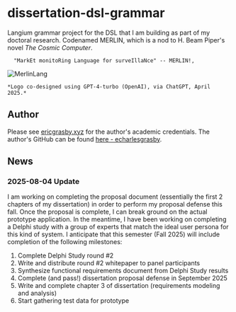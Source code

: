 # dissertation-dsl-grammar

Langium grammar project for the DSL that I am building as part of my doctoral research. Codenamed MERLIN, which is a nod to H. Beam Piper's novel *The Cosmic Computer*.

```
  "MarkEt monitoRing Language for surveIllaNce" -- MERLIN!, 
```

![MerlinLang]("https://raw.githubusercontent.com/echarlesgrasby/dissertation-dsl-grammar/refs/heads/master/assets/merlin.png")

```
*Logo co-designed using GPT-4-turbo (OpenAI), via ChatGPT, April 2025.*
```
## Author

Please see [ericgrasby.xyz](https://ericgrasby.xyz/academic) for the author's academic credentials. The author's GitHub can be found [here - echarlesgrasby](https://github.com/echarlesgrasby).

## News

### 2025-08-04 Update

I am working on completing the proposal document (essentially the first 2 chapters of my dissertation) in order to perform my proposal defense this fall. Once the proposal is complete, I can break ground on the actual prototype application. 
In the meantime, I have been working on completing a Delphi study with a group of experts that match the ideal user persona for this kind of system. I anticipate that this semester (Fall 2025) will include completion of the following milestones:

1. Complete Delphi Study round #2
2. Write and distribute round #2 whitepaper to panel participants
3. Synthesize functional requirements document from Delphi Study results
4. Complete (and pass!) dissertation proposal defense in September 2025
5. Write and complete chapter 3 of dissertation (requirements modeling and analysis)
6. Start gathering test data for prototype

